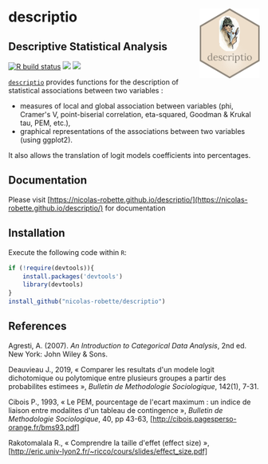 # **descriptio** <img src="man/figures/descriptio.png" height=140px width=120px alt="" align="right" />

## Descriptive Statistical Analysis

<!-- badges: start -->
  [![R build status](https://github.com/nicolas-robette/descriptio/workflows/R-CMD-check/badge.svg)](https://github.com/nicolas-robette/descriptio/actions)
  [![](https://www.r-pkg.org/badges/version/descriptio?color=blue)](https://cran.r-project.org/package=descriptio)
  [![](http://cranlogs.r-pkg.org/badges/last-month/descriptio?color=orange)](https://cran.r-project.org/package=descriptio)
<!-- badges: end -->

[`descriptio`](https://nicolas-robette.github.io/descriptio/) provides functions for the description of statistical associations between two variables :

* measures of local and global association between variables (phi, Cramer's V, point-biserial correlation, eta-squared, Goodman & Krukal tau, PEM, etc.),
* graphical representations of the associations between two variables (using ggplot2).

It also allows the translation of logit models coefficients into percentages.

## Documentation

Please visit [https://nicolas-robette.github.io/descriptio/](https://nicolas-robette.github.io/descriptio/) for documentation

## Installation

Execute the following code within `R`:

``` r
if (!require(devtools)){
    install.packages('devtools')
    library(devtools)
}
install_github("nicolas-robette/descriptio")
```

## References

Agresti, A. (2007). *An Introduction to Categorical Data Analysis*, 2nd ed. New York: John Wiley & Sons.

Deauvieau J., 2019, « Comparer les resultats d'un modele logit dichotomique ou polytomique entre plusieurs groupes a partir des probabilites estimees »,  *Bulletin de Methodologie Sociologique*, 142(1), 7-31.

Cibois P., 1993, « Le PEM, pourcentage de l'ecart maximum : un indice de liaison entre modalites d'un tableau de contingence », *Bulletin de Methodologie Sociologique*, 40, pp 43-63, [http://cibois.pagesperso-orange.fr/bms93.pdf]

Rakotomalala R., « Comprendre la taille d'effet (effect size) », [http://eric.univ-lyon2.fr/~ricco/cours/slides/effect_size.pdf]
